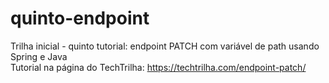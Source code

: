 # quinto-endpoint
Trilha inicial - quinto tutorial: endpoint PATCH com variável de path usando Spring e Java <br>
Tutorial na página do TechTrilha: https://techtrilha.com/endpoint-patch/
